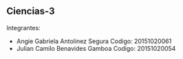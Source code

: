 ## Ciencias-3
Integrantes:

- Angie Gabriela Antolinez Segura Codigo: 20151020061
- Julian Camilo Benavides Gamboa Codigo: 20151020054
